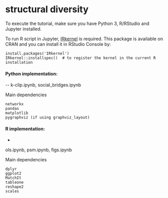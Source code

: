 # structural diversity

To execute the tutorial, make sure you have Python 3, R/RStudio and Jupyter installed.

To run R script in Jupyter, [IRkernel](https://github.com/IRkernel/IRkernel) is required. This package is available on CRAN and you can install it in RStudio Console by:
```
install.packages('IRkernel')
IRkernel::installspec()  # to register the kernel in the current R installation
```

#### Python implementation:
--
k-clip.ipynb,
social_bridges.ipynb

Main dependencies
```
networkx
pandas
matplotlib
pygraphviz (if using graphviz_layout)
```

#### R implementation:
-
ols.ipynb,
psm.ipynb,
figs.ipynb

Main dependencies
```
dplyr
ggplot2
MatchIt
tableone
reshape2
scales
```

